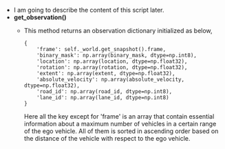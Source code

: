 - I am going to describe the content of this script later.
- **get_observation()**
  - This method returns an observation dictionary initialized as below,
  
        {
            'frame': self._world.get_snapshot().frame,
            'binary_mask': np.array(binary_mask, dtype=np.int8),
            'location': np.array(location, dtype=np.float32),
            'rotation': np.array(rotation, dtype=np.float32),
            'extent': np.array(extent, dtype=np.float32),
            'absolute_velocity': np.array(absolute_velocity, dtype=np.float32),
            'road_id': np.array(road_id, dtype=np.int8),
            'lane_id': np.array(lane_id, dtype=np.int8)
        }
    Here all the key except for 'frame' is an array that contain essential information about a maximum number of vehicles in a certain range of the ego vehicle. All of them is sorted in ascending order based on the distance of the vehicle with respect to the ego vehicle.
